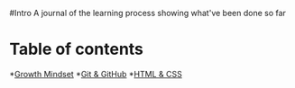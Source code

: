 #Intro
A journal of the learning process showing what've been done so far

# Table of contents

*[Growth Mindset]()
*[Git & GitHub]()
*[HTML & CSS]()

